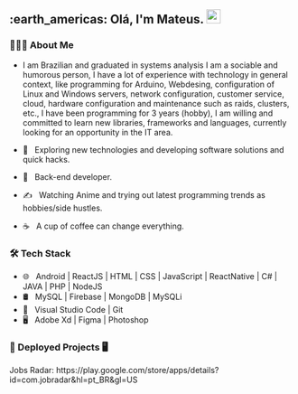 <h2> :earth_americas: Olá, I'm Mateus. <img src="https://github.com/souvikguria98/souvikguria98/blob/master/Hi.gif" width="25"></h2>

<h3> 👨🏻‍💻 About Me </h3>

- I am Brazilian and graduated in systems analysis I am a sociable and humorous person, I have a lot of experience with technology in general context, like programming for Arduino, Webdesing, configuration of Linux and Windows servers, network configuration, customer service, cloud, hardware configuration and maintenance such as raids, clusters, etc., I have been programming for 3 years (hobby), I am willing and committed to learn new libraries, frameworks and languages, currently looking for an opportunity in the IT area.


- 🤔 &nbsp; Exploring new technologies and developing software solutions and quick hacks.
- 💼 &nbsp; Back-end developer.
- ✍️ &nbsp; Watching Anime and trying out latest programming trends as hobbies/side hustles.
- ☕ &nbsp; A cup of coffee can change everything. 

<h3>🛠 Tech Stack</h3>

- 🌐 &nbsp; Android | ReactJS | HTML | CSS | JavaScript | ReactNative | C# | JAVA | PHP | NodeJS
- 🛢 &nbsp; MySQL | Firebase | MongoDB | MySQLi
- 🔧 &nbsp; Visual Studio Code | Git
- 🖥 &nbsp; Adobe Xd | Figma | Photoshop 

<h3>📱 Deployed Projects 🖥️</h3>
Jobs Radar:
https://play.google.com/store/apps/details?id=com.jobradar&hl=pt_BR&gl=US
